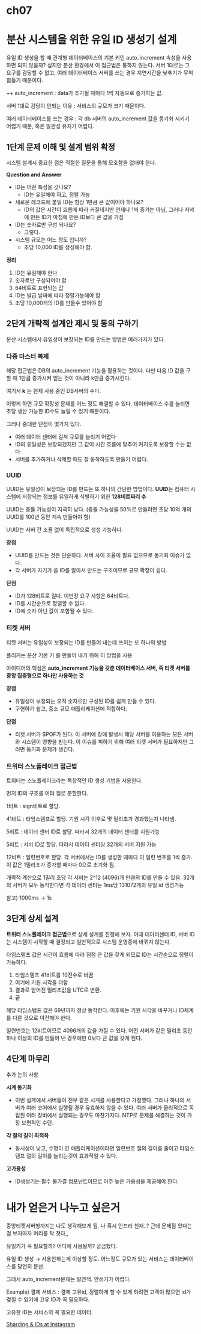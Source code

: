 # ch07

# 분산 시스템을 위한 유일 ID 생성기 설계

유일 ID 생성을 할 때 관계형 데이터베이스의 기본 키인 auto_increment 속성을 사용하면 되지 않을까? 싶지만 분산 환경에서 이 접근법은 통하지 않는다. 서버 1대로는 그 요구를 감당할 수 없고, 여러 데이터베이스 서버를 쓰는 경우 지연시간을 낮추기가 무척 힘들기 때문이다.

++ auto_increment : data가 추가될 때마다 1씩 자동으로 증가하는 값.

서버 1대로 감당이 안되는 이유 : 서비스의 규모가 크기 때문이다.

여러 데이터베이스를 쓰는 경우 : 각 db 서버의 auto_increment 값을 동기화 시키기 어렵기 때문, 혹은 일관성 유지가 어렵다.

## 1단계 문제 이해 및 설계 범위 확정

시스템 설계시 중요한 점은 적절한 질문을 통해 모호함을 없애야 한다.

**Question and Answer**

- ID는 어떤 특성을 갖나요?
    - ID는 유일해야 하고, 정렬 가능
- 새로운 레코드에 붙일 ID는 항상 1만큼 큰 값이어야 하나요?
    - ID의 값은 시간이 흐름에 따라 커질테지만 언제나 1씩 증가는 아님, 그러나 저녁에 만든 ID가 아침에 만든 ID보다 큰 값을 가짐
- ID는 숫자로만 구성 되나요?
    - 그렇다.
- 시스템 규모는 어느 정도 입니까?
    - 초당 10,000 ID를 생성해야 함.

**정리**

1. ID는 유일해야 한다
2. 숫자로만 구성되어야 함
3. 64비트로 표현되는 값
4. ID는 발급 날짜에 따라 정렬가능해야 함
5. 초당 10,000개의 ID를 만들수 있어야 함

## 2단계 개략적 설계안 제시 및 동의 구하기

분산 시스템에서 유일성이 보장되는 ID를 만드는 방법은 여러가지가 있다.

### 다중 마스터 복제

해당 접근법은 DB의 auto_increment 기능을 활용하는 것이다. 다만 다음 ID 값을 구할 때 1만큼 증가시켜 얻는 것이 아니라 k만큼 증가시킨다.

여기서 **k** 는 현재 사용 중인 DB서버의 수다.

이렇게 하면 규모 확장성 문제를 어느 정도 해결할 수 있다. 데이터베이스 수를 늘리면 초당 생산 가능한 ID수도 늘릴 수 있기 때문이다.

그러나 중대한 단점이 몇가지 있다.

- 여러 데이터 센터에 걸쳐 규모를 늘리기 어렵다
- ID의 유일성은 보장되겠지만 그 값이 시간 흐름에 맞추어 커지도록 보장할 수는 없다
- 서버를 추가하거나 삭제할 때도 잘 동작하도록 만들기 어렵다.

### UUID

UUID는 유일성이 보장되는 ID를 만드는 또 하나의 간단한 방법이다. **UUID**는 컴퓨터 시스템에 저장되는 정보를 유일하게 식별하기 위한 **128비트짜리 수**

UUID는 충돌 가능성이 지극히 낮다. (충돌 가능성을 50%로 만들려면 초당 10억 개의 UUID를 100년 동안 계속 만들어야 함)

UUID는 서버 간 조율 없이 독립적으로 생성 가능하다.

**장점**

- UUID를 만드는 것은 단순하다. 서버 사이 조율이 필요 없으므로 동기화 이슈가 없다.
- 각 서버가 자기가 쓸 ID를 알아서 만드는 구조이므로 규모 확장이 쉽다.

**단점**

- ID가 128비트로 길다. 이번장 요구 사항은 64비트다.
- ID를 시간순으로 정렬할 수 없다.
- ID에 숫자 아닌 값이 포함될 수 있다.

### 티켓 서버

티켓 서버는 유일성이 보장되는 ID를 만들어 내는데 쓰이는 또 하나의 방법

플리커는 분산 기본 키 를 만들어 내기 위해 이 방법을 사용

아이디어의 핵심은 **auto_increment 기능을 갖춘 데이터베이스 서버, 즉 티켓 서버를 중앙 집중형으로 하나만 사용하는 것**

**장점**

- 유일성이 보장되는 오직 숫자로만 구성된 ID를 쉽게 만들 수 있다.
- 구현하기 쉽고, 중소 규모 애플리케이션에 적합하다.

**단점**

- 티켓 서버가 SPOF가 된다. 이 서버에 장애 발생시 해당 서버를 이용하는 모든 서버와 시스템이 영향을 받는다. 이 이슈를 피하기 위해 여러 티켓 서버가 필요하지만 그러면 동기화 문제가 생긴다.

### 트위터 스노플레이크 접근법

트위터는 스노플레이크라는 독창적인 ID 생성 기법을 사용한다.

먼저 ID의 구조를 여러 절로 분할한다.

1비트 : sign비트로 할당.

41비트 : 타임스탬프로 할당. 기원 시각 이후로 몇 밀리초가 경과했는지 나타냄.

5비트 : 데이터 센터 ID로 할당. 따라서 32개의 데이터 센터를 지원가능

5비트 : 서버 ID로 할당. 따라서 데이터 센터당 32개의 서버 지원 가능

12비트 : 일련번호로 할당. 각 서버에서는 ID를 생성할 때마다 이 일련 번호를 1씩 증가. 이 값은 1밀리초가 증가할 때마다 0으로 초기화 됨.

개략적 계산으로 1밀리 초당 각 서버는 2^12 (4096)개 만큼의 ID를 만들 수 있음. 32개의 서버가 모두 동작한다면 각 데이터 센터는 1ms당 131072개의 유일 id 생성가능

참고) 1000ms → 1s

## 3단계 상세 설계

**트위터 스노플레이크 접근법**으로 상세 설계를 진행해 보자. 이때 데이터센터 ID, 서버 ID는 시스템이 시작할 때 결정되고 일반적으로 시스템 운영중에 바뀌지 않는다.

타임스탬프 값은 시간이 흐름에 따라 점점 큰 값을 갖게 되므로 ID는 시간순으로 정렬이 가능하다.

1. 타임스탬프 41비트를 10진수로 바꿈
2. 여기에 기원 시각을 더함
3. 결과로 얻어진 밀리초값을 UTC로 변환.
4. 끝

해당 타임스탬프 값은 69년까지 정상 동작한다. 이후에는 기원 시각을 바꾸거나 ID체계를 다른 것으로 이전해야 한다.

일련번호는 12비트이므로 4096개의 값을 가질 수 있다. 어떤 서버가 같은 밀리초 동안 하나 이상의 ID를 만들어 낸 경우에만 0보다 큰 값을 갖게 된다.

## 4단계 마무리

추가 논의 사항

**시계 동기화**

- 이번 설계에서 서버들이 전부 같은 시계를 사용한다고 가정했다. 그러나 하나의 서버가 여러 코어에서 실행될 경우 유효하지 않을 수 있다. 여러 서버가 물리적으로 독립된 여러 장비에서 실행되는 경우도 마찬가지다. NTP로 문제를 해결하는 것이 가장 보편적인 수단.

**각 절의 길이 최적화**

- 동시성이 낮고, 수명이 긴 애플리케이션이라면 일련번호 절의 길이를 줄이고 타임스탬프 절의 길이를 늘리는것이 효과적일 수 있다.

**고가용성**

- ID생성기는 필수 불가결 컴포넌트이므로 아주 높은 가용성을 제공해야 한다.

# 내가 얻은거 나누고 싶은거

중앙티켓서버형까지는 나도 생각해보게 됨. 나 혹시 인프라 천재..? 근데 문제점 있다는걸 보자마자 머리를 탁 쳣다,, 

유일키가 꼭 필요할까? 어디에 사용될까? 궁금했다.

유일 ID 생성 → 사용안하는게 이상할 정도. 어느정도 규모가 있는 서비스는 데이터베이스를 당연히 분산.

그래서 auto_increment문제는 필연적. 안쓰기가 어렵다.

Example) 결제 서비스 : 결제 고유id, 정렬하게 할 수 있게 하려면 고객이 많으면 id가 곂칠 수 있기에 고유 ID가 꼭 필요하다.

고유한 ID는 서비스의 꼭 필요한 데이터.

[Sharding & IDs at Instagram](https://instagram-engineering.com/sharding-ids-at-instagram-1cf5a71e5a5c)